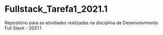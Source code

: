 # Fullstack_Tarefa1_2021.1
Repositório para as atividades realizadas na disciplina de Desenvolvimento Full Stack - 2021.1
